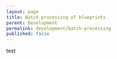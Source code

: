 ```yaml
---
layout: page
title: Batch processing of blueprints
parent: Development
permalink: development/batch-processing
published: false
---
```


test